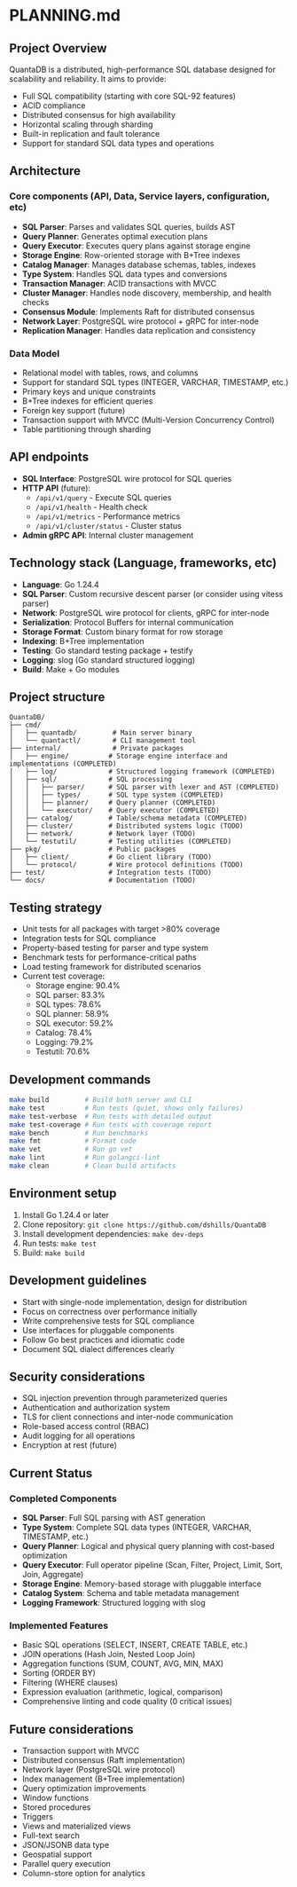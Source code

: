 # PLANNING.md

## Project Overview
QuantaDB is a distributed, high-performance SQL database designed for scalability and reliability. It aims to provide:
- Full SQL compatibility (starting with core SQL-92 features)
- ACID compliance
- Distributed consensus for high availability
- Horizontal scaling through sharding
- Built-in replication and fault tolerance
- Support for standard SQL data types and operations

## Architecture
### Core components (API, Data, Service layers, configuration, etc)
- **SQL Parser**: Parses and validates SQL queries, builds AST
- **Query Planner**: Generates optimal execution plans
- **Query Executor**: Executes query plans against storage engine
- **Storage Engine**: Row-oriented storage with B+Tree indexes
- **Catalog Manager**: Manages database schemas, tables, indexes
- **Type System**: Handles SQL data types and conversions
- **Transaction Manager**: ACID transactions with MVCC
- **Cluster Manager**: Handles node discovery, membership, and health checks
- **Consensus Module**: Implements Raft for distributed consensus
- **Network Layer**: PostgreSQL wire protocol + gRPC for inter-node
- **Replication Manager**: Handles data replication and consistency

### Data Model
- Relational model with tables, rows, and columns
- Support for standard SQL types (INTEGER, VARCHAR, TIMESTAMP, etc.)
- Primary keys and unique constraints
- B+Tree indexes for efficient queries
- Foreign key support (future)
- Transaction support with MVCC (Multi-Version Concurrency Control)
- Table partitioning through sharding

## API endpoints
- **SQL Interface**: PostgreSQL wire protocol for SQL queries
- **HTTP API** (future):
  - `/api/v1/query` - Execute SQL queries
  - `/api/v1/health` - Health check
  - `/api/v1/metrics` - Performance metrics
  - `/api/v1/cluster/status` - Cluster status
- **Admin gRPC API**: Internal cluster management

## Technology stack (Language, frameworks, etc)
- **Language**: Go 1.24.4
- **SQL Parser**: Custom recursive descent parser (or consider using vitess parser)
- **Network**: PostgreSQL wire protocol for clients, gRPC for inter-node
- **Serialization**: Protocol Buffers for internal communication
- **Storage Format**: Custom binary format for row storage
- **Indexing**: B+Tree implementation
- **Testing**: Go standard testing package + testify
- **Logging**: slog (Go standard structured logging)
- **Build**: Make + Go modules

## Project structure
```
QuantaDB/
├── cmd/
│   ├── quantadb/         # Main server binary
│   └── quantactl/        # CLI management tool
├── internal/             # Private packages
│   ├── engine/          # Storage engine interface and implementations (COMPLETED)
│   ├── log/             # Structured logging framework (COMPLETED)
│   ├── sql/             # SQL processing
│   │   ├── parser/      # SQL parser with lexer and AST (COMPLETED)
│   │   ├── types/       # SQL type system (COMPLETED)
│   │   ├── planner/     # Query planner (COMPLETED)
│   │   └── executor/    # Query executor (COMPLETED)
│   ├── catalog/         # Table/schema metadata (COMPLETED)
│   ├── cluster/         # Distributed systems logic (TODO)
│   ├── network/         # Network layer (TODO)
│   └── testutil/        # Testing utilities (COMPLETED)
├── pkg/                 # Public packages
│   ├── client/          # Go client library (TODO)
│   └── protocol/        # Wire protocol definitions (TODO)
├── test/                # Integration tests (TODO)
└── docs/                # Documentation (TODO)
```

## Testing strategy
- Unit tests for all packages with target >80% coverage
- Integration tests for SQL compliance
- Property-based testing for parser and type system
- Benchmark tests for performance-critical paths
- Load testing framework for distributed scenarios
- Current test coverage:
  - Storage engine: 90.4%
  - SQL parser: 83.3%
  - SQL types: 78.6%
  - SQL planner: 58.9%
  - SQL executor: 59.2%
  - Catalog: 78.4%
  - Logging: 79.2%
  - Testutil: 70.6%

## Development commands
```bash
make build         # Build both server and CLI
make test          # Run tests (quiet, shows only failures)
make test-verbose  # Run tests with detailed output
make test-coverage # Run tests with coverage report
make bench         # Run benchmarks
make fmt           # Format code
make vet           # Run go vet
make lint          # Run golangci-lint
make clean         # Clean build artifacts
```

## Environment setup
1. Install Go 1.24.4 or later
2. Clone repository: `git clone https://github.com/dshills/QuantaDB`
3. Install development dependencies: `make dev-deps`
4. Run tests: `make test`
5. Build: `make build`

## Development guidelines
- Start with single-node implementation, design for distribution
- Focus on correctness over performance initially
- Write comprehensive tests for SQL compliance
- Use interfaces for pluggable components
- Follow Go best practices and idiomatic code
- Document SQL dialect differences clearly

## Security considerations
- SQL injection prevention through parameterized queries
- Authentication and authorization system
- TLS for client connections and inter-node communication
- Role-based access control (RBAC)
- Audit logging for all operations
- Encryption at rest (future)

## Current Status
### Completed Components
- **SQL Parser**: Full SQL parsing with AST generation
- **Type System**: Complete SQL data types (INTEGER, VARCHAR, TIMESTAMP, etc.)
- **Query Planner**: Logical and physical query planning with cost-based optimization
- **Query Executor**: Full operator pipeline (Scan, Filter, Project, Limit, Sort, Join, Aggregate)
- **Storage Engine**: Memory-based storage with pluggable interface
- **Catalog System**: Schema and table metadata management
- **Logging Framework**: Structured logging with slog

### Implemented Features
- Basic SQL operations (SELECT, INSERT, CREATE TABLE, etc.)
- JOIN operations (Hash Join, Nested Loop Join)
- Aggregation functions (SUM, COUNT, AVG, MIN, MAX)
- Sorting (ORDER BY)
- Filtering (WHERE clauses)
- Expression evaluation (arithmetic, logical, comparison)
- Comprehensive linting and code quality (0 critical issues)

## Future considerations
- Transaction support with MVCC
- Distributed consensus (Raft implementation)
- Network layer (PostgreSQL wire protocol)
- Index management (B+Tree implementation)
- Query optimization improvements
- Window functions
- Stored procedures
- Triggers
- Views and materialized views
- Full-text search
- JSON/JSONB data type
- Geospatial support
- Parallel query execution
- Column-store option for analytics